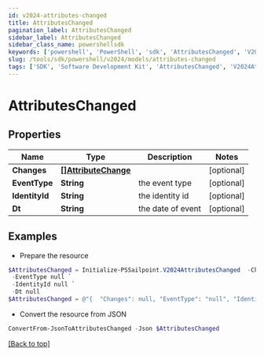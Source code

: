 ```yaml
---
id: v2024-attributes-changed
title: AttributesChanged
pagination_label: AttributesChanged
sidebar_label: AttributesChanged
sidebar_class_name: powershellsdk
keywords: ['powershell', 'PowerShell', 'sdk', 'AttributesChanged', 'V2024AttributesChanged'] 
slug: /tools/sdk/powershell/v2024/models/attributes-changed
tags: ['SDK', 'Software Development Kit', 'AttributesChanged', 'V2024AttributesChanged']
---
```



# AttributesChanged

## Properties

Name | Type | Description | Notes
------------ | ------------- | ------------- | -------------
**Changes** | [**[]AttributeChange**](attribute-change) |  | [optional] 
**EventType** | **String** | the event type | [optional] 
**IdentityId** | **String** | the identity id | [optional] 
**Dt** | **String** | the date of event | [optional] 

## Examples

- Prepare the resource
```powershell
$AttributesChanged = Initialize-PSSailpoint.V2024AttributesChanged  -Changes null `
 -EventType null `
 -IdentityId null `
 -Dt null
$AttributesChanged = @"{  "Changes": null, "EventType": "null", "IdentityId": "null", "Dt": "null" }"@
```

- Convert the resource from JSON
```powershell
ConvertFrom-JsonToAttributesChanged -Json $AttributesChanged
```


[[Back to top]](#) 

